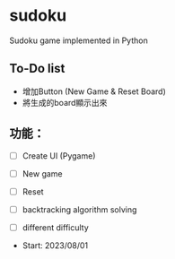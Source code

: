 # sudoku
Sudoku game implemented in Python

## To-Do list
* 增加Button (New Game & Reset Board)
* 將生成的board顯示出來

## 功能：
- [ ] Create UI (Pygame)
- [ ] New game
- [ ] Reset
- [ ] backtracking algorithm solving
- [ ] different difficulty
      


* Start: 2023/08/01
